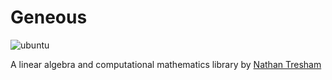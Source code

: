 # Geneous
![ubuntu](https://github.com/n473r5/geneous/workflows/ubuntu/badge.svg)

A linear algebra and computational mathematics library by [Nathan Tresham](http://ntresham.com)